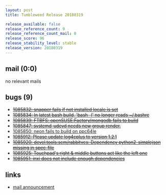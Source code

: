 ```yaml
---
layout: post
title: Tumbleweed Release 20180319

release_available: false
release_reference_count: 9
release_reference_count_mail: 0
release_score: 96
release_stability_level: stable
release_version: 20180319
---
```


## mail (0:0)

no relevant mails

## bugs (9)

<!--more-->

- ~~[1085832: snapper fails if not installed locale is set](https://bugzilla.opensuse.org/show_bug.cgi?id=1085832)~~
- ~~[1085834: In latest bash build, 'bash -l' no longer reads ~/.bashrc](https://bugzilla.opensuse.org/show_bug.cgi?id=1085834)~~
- ~~[1085839: FTBFS: openSUSE:Factory/mongodb fails to build](https://bugzilla.opensuse.org/show_bug.cgi?id=1085839)~~
- ~~[1085847: systemd-udevd needs new group render.](https://bugzilla.opensuse.org/show_bug.cgi?id=1085847)~~
- [1085850: neon fails to build on ppc64le](https://bugzilla.opensuse.org/show_bug.cgi?id=1085850)
- ~~[1085912: Please update log4cplus to version 1.2.1](https://bugzilla.opensuse.org/show_bug.cgi?id=1085912)~~
- ~~[1085920: devel:tools:scm/rabbitvcs: Dependency python2-simplejson missing in spec-file](https://bugzilla.opensuse.org/show_bug.cgi?id=1085920)~~
- ~~[1085925: Touchpad's right & middle buttons act like the left one](https://bugzilla.opensuse.org/show_bug.cgi?id=1085925)~~
- ~~[1085951: inxi does not include enough dependencies](https://bugzilla.opensuse.org/show_bug.cgi?id=1085951)~~



## links

- [mail announcement](https://lists.opensuse.org/opensuse-factory/2018-03/msg00533.html)
